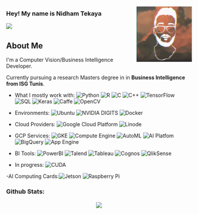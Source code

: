 
<p align=left>  
  <img align=right src="gif.gif"width="150" height="150">
 
</p>

### Hey! My name is Nidham Tekaya


<a href="https://www.linkedin.com/in/nidham-tekaya-786045180//"><img src="https://img.shields.io/badge/linkedin-%230077B5.svg?&style=for-the-badge&logo=linkedin&logoColor=white" height=25></a>
 
<h2 align="left">About Me</h2>
<p align="left">I'm a Computer Vision/Business Intelligence Developer. </p>

<p align="left">Currently pursuing a research Masters degree in in <b>Business Intelligence from ISG Tunis</b>. </p>

- What I mostly work with: ![Python](https://img.shields.io/badge/-Python-3776AB?style=flat-square&logo=Python&logoColor=white)
![R](https://img.shields.io/badge/-R-A8A4A3?style=flat-square&logo=R&logoColor=white)
![C](https://img.shields.io/badge/-C-blue)
![C++](https://img.shields.io/badge/-C%2B%2B-00599C?style=flat-square&logo=C%2B%2B&logoColor=white)
![TensorFlow](https://img.shields.io/badge/-TensorFlow-FF6F00?style=flat-square&logo=TensorFlow&logoColor=white)
![SQL](https://img.shields.io/badge/-SQL-4479A1?style=flat-square&logo=MySQL&logoColor=white)
![Keras](https://img.shields.io/badge/-Keras-red)
![Caffe](https://img.shields.io/badge/-Caffe-gray)
![OpenCV](https://img.shields.io/badge/-OpenCV-red)

- Environments: ![Ubuntu](https://img.shields.io/badge/-Ubuntu-E95420?style=flat-square&logo=ubuntu&logoColor=white)
![NVIDIA DIGITS](https://img.shields.io/badge/NVIDIA-DIGITS-green)
![Docker](https://img.shields.io/badge/Container-Docker-2496ED?style=flat-square&logo=Docker&logoColor=white)

- Cloud Providers: ![Google Cloud Platform](https://img.shields.io/badge/-Google%20Cloud%20Platform-blue)
![Linode](https://img.shields.io/badge/-Linode-yellowgreen)
- GCP Services: ![GKE](https://img.shields.io/badge/-Kubernetes%20Engine-blue)
![Compute Engine](https://img.shields.io/badge/-Compute%20Engine-%2346e0fc)
![AutoML](https://img.shields.io/badge/-AutoML-%23003f54)
![AI Platfom](https://img.shields.io/badge/-AI%20Platfom-%2371b8cf)
![BigQuery](https://img.shields.io/badge/-BigQuery-%2342d0ff)
![App Engine](https://img.shields.io/badge/-App%20Engine-%239fefec)
- BI Tools: ![PowerBI](https://img.shields.io/badge/-PowerBI-yellow)
![Talend](https://img.shields.io/badge/-Talend-brightgreen)
![Tableau](https://img.shields.io/badge/Tableau%20-Software-%2371b8cf)
![Cognos](https://img.shields.io/badge/IBM-Cognos-%239fefec)
![QlikSense](https://img.shields.io/badge/Qlik-Sense-green)

- In progress: ![CUDA](https://img.shields.io/badge/-CUDA-76B900?style=flat-square&logo=nvidia&logoColor=white)

-AI Computing Cards:![Jetson](https://img.shields.io/badge/NVIDIA-Jetson-green)
![Raspberry Pi](https://img.shields.io/badge/-Raspberry%20Pi-C51A4A?style=flat-square&logo=Raspberry-Pi)

### Github Stats:

<p align=center>  
  <img align=center src="https://github-readme-stats.vercel.app/api?username=TekayaNidham&show_icons=true&theme=graywhite ">
</p>





